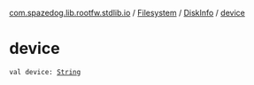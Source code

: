 [com.spazedog.lib.rootfw.stdlib.io](../../index.md) / [Filesystem](../index.md) / [DiskInfo](index.md) / [device](.)

# device

`val device: `[`String`](https://kotlinlang.org/api/latest/jvm/stdlib/kotlin/-string/index.html)